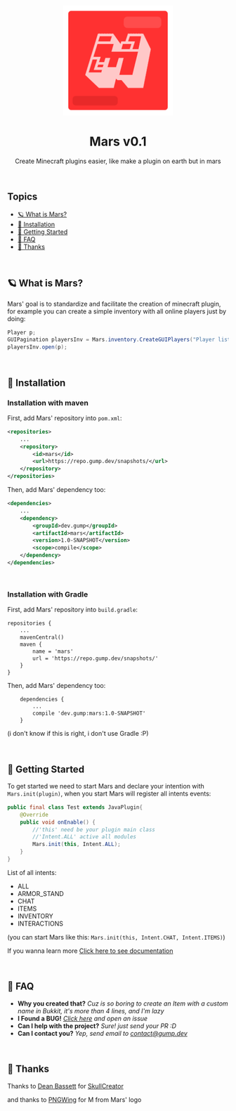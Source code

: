<div align="center">
    <img width="250px" src="mars.png" />
    <h1>Mars v0.1</h1>
    <p>Create Minecraft plugins easier, like make a plugin on earth but in mars</p>
</div>

<br>

## Topics
- [🪐 What is Mars?](#whatismars)
- [🔧 Installation](#installation)
- [📝 Getting Started](#getting-started)
- [🤔 FAQ](#faq)
- [🙏 Thanks](#thanks)

<br>
<a id="whatismars"></a>

## 🪐 What is Mars?

Mars' goal is to standardize and facilitate the creation of minecraft plugin, for example you can create a simple inventory with all online players just by doing:
```java
Player p;
GUIPagination playersInv = Mars.inventory.CreateGUIPlayers("Player list title", playerSelect -> p.sendMessage(playerSelected.getName() + " selected");
playersInv.open(p);
```


<br>
<a id="installation"></a>

## 🔧 Installation

### Installation with maven
First, add Mars' repository into ```pom.xml```:
```xml
<repositories>
    ...
    <repository>
        <id>mars</id>
        <url>https://repo.gump.dev/snapshots/</url>
    </repository>
</repositories>
```

Then, add Mars' dependency too:
```xml
<dependencies>
    ...
    <dependency>
        <groupId>dev.gump</groupId>
        <artifactId>mars</artifactId>
        <version>1.0-SNAPSHOT</version>
        <scope>compile</scope>
    </dependency>
</dependencies>
```

<br>

### Installation with Gradle
First, add Mars' repository into ```build.gradle```:
```
repositories {
    ...
    mavenCentral()
    maven {
        name = 'mars'
        url = 'https://repo.gump.dev/snapshots/'
    }
}
```

Then, add Mars' dependency too:
```
    dependencies {
        ...
        compile 'dev.gump:mars:1.0-SNAPSHOT'
    }
```
(i don't know if this is right, i don't use Gradle :P)

<br>
<a id="getting-started"></a>

## 📝 Getting Started

To get started we need to start Mars and declare your intention with ```Mars.init(plugin)```, when you start Mars will register all intents events:
```java
public final class Test extends JavaPlugin{
    @Override
    public void onEnable() {
        //'this' need be your plugin main class
        //'Intent.ALL' active all modules
        Mars.init(this, Intent.ALL);
    }
}
```

List of all intents:

- ALL
- ARMOR_STAND
- CHAT
- ITEMS
- INVENTORY
- INTERACTIONS

(you can start Mars like this: ```Mars.init(this, Intent.CHAT, Intent.ITEMS)```)

If you wanna learn more [Click here to see documentation]() 

<br>
<a id="faq"></a>

## 🤔 FAQ

- **Why you created that?** *Cuz is so boring to create an Item with a custom name in Bukkit, it's more than 4 lines, and I'm lazy*
- **I Found a BUG!** *[Click here](https://github.com/GumpDev/mars/issues) and open an issue*
- **Can I help with the project?** *Sure! just send your PR :D*
- **Can I contact you?** *Yep, send email to contact@gump.dev*

<br>
<a id="thanks"></a>

## 🙏 Thanks
Thanks to [Dean Bassett](https://github.com/deanveloper) for [SkullCreator](https://github.com/deanveloper/SkullCreator)

and thanks to [PNGWing](https://www.pngwing.com/en/free-png-zutbh) for M from Mars' logo
